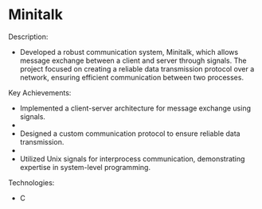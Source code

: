 # Minitalk

Description:

- Developed a robust communication system, Minitalk, which allows message exchange between a client and server through signals. The project focused on creating a reliable data transmission protocol over a network, ensuring efficient communication between two processes.

Key Achievements:

- Implemented a client-server architecture for message exchange using signals.
- 
- Designed a custom communication protocol to ensure reliable data transmission.
- 
- Utilized Unix signals for interprocess communication, demonstrating expertise in system-level programming.

Technologies:

- C 
